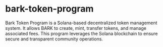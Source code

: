 # bark-token-program
Bark Token Program is a Solana-based decentralized token management system. It allows BARK to create, mint, transfer tokens, and manage associated fees. This program leverages the Solana blockchain to ensure secure and transparent community operations.

